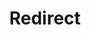 ﻿---
layout: src/layouts/Redirect.astro
title: Redirect
redirect: /docs/deployments/certificates/tomcat-certificate-import
pubDate:  2023-01-01
navSearch: false
navSitemap: false
navMenu: false
---
